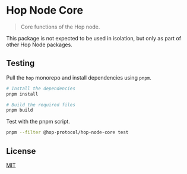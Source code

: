 # Hop Node Core

> Core functions of the Hop node.

This package is not expected to be used in isolation, but only as part of other Hop Node packages.

## Testing

Pull the `hop` monorepo and install dependencies using `pnpm`.

```sh
# Install the dependencies
pnpm install

# Build the required files
pnpm build
```

Test with the pnpm script.

```sh
pnpm --filter @hop-protocol/hop-node-core test
```

## License

[MIT](LICENSE)

